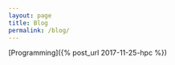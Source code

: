 ```yaml
---
layout: page
title: Blog
permalink: /blog/
---
```


[Programming]({% post_url 2017-11-25-hpc %})




